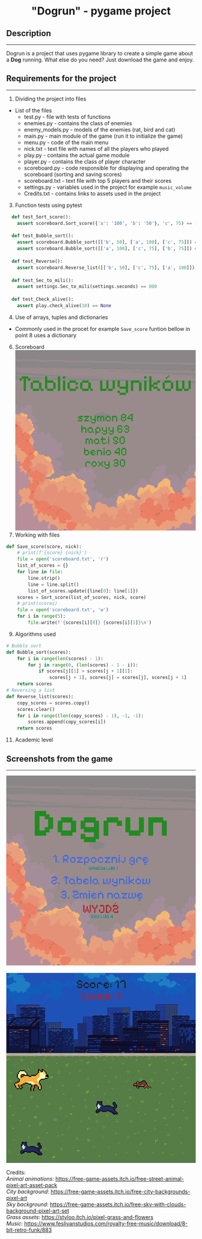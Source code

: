 <h1 align="Center">"Dogrun" - pygame project</h1>


## Description
---------------------------------
Dogrun is a project that uses pygame library to create a simple game about a **Dog** running. What else do you need? Just download the game and enjoy.

## Requirements for the project
---------------------------------
1. Dividing the project into files<br>
  * List of the files
      * test.py - file with tests of functions
      * enemies.py - contains the class of enemies
      * enemy_models.py - models of the enemies (rat, bird and cat)
      * main.py - main module of the game (run it to initialize the game)
      * menu.py - code of the main menu 
      * nick.txt - text file with names of all the players who played
      * play.py - contains the actual game module
      * player.py - contains the class of player character
      * scoreboard.py - code responsible for displaying and operating the scoreboard (sorting and saving scores)
      * scoreboard.txt - text file with top 5 players and their scores
      * settings.py - variables used in the project for example `music_volume`
      * Credits.txt - contains links to assets used in the project
3. Function tests using pytest
```python
  def test_Sort_score():
    assert scoreboard.Sort_score({'a': '100', 'b': '50'}, 'c', 75) == [['a', 100], ['c', 75], ['b', 50]]

  def test_Bubble_sort():
    assert scoreboard.Bubble_sort([['b', 50], ['a', 100], ['c', 75]]) == [['b', 50], ['c', 75], ['a', 100]]
    assert scoreboard.Bubble_sort([['a', 100], ['c', 75], ['b', 75]]) == [['c', 75], ['b', 75], ['a', 100]]

  def test_Reverse():
    assert scoreboard.Reverse_list([['b', 50], ['c', 75], ['a', 100]]) == [['a', 100], ['c', 75], ['b', 50]]

  def test_Sec_to_mili():
    assert settings.Sec_to_mili(settings.seconds) == 800

  def test_Check_alive():
    assert play.check_alive(10) == None
```
4. Use of arrays, tuples and dictionaries
 * Commonly used in the procet for example `Save_score` funtion bellow in point 8 uses a dictionary
6. Scoreboard
![Game screen 3](/screen3.PNG "screen3")
8. Working with files
```python
def Save_score(score, nick):
    # print(f'{score} {nick}')
    file = open('scoreboard.txt', 'r')
    list_of_scores = {}
    for line in file:
        line.strip()
        line = line.split()
        list_of_scores.update({line[0]: line[1]})
    scores = Sort_score(list_of_scores, nick, score)
    # print(scores)
    file = open('scoreboard.txt', 'w')
    for i in range(5):
        file.write(f'{scores[i][0]} {scores[i][1]}\n')
```
9. Algorithms used
```python
# Bubble sort
def Bubble_sort(scores):
    for i in range(len(scores) - 1):
        for j in range(0, (len(scores) - 1 - i)):
            if scores[j][1] > scores[j + 1][1]:
                scores[j + 1], scores[j] = scores[j], scores[j + 1]
    return scores
# Reversing a list
def Reverse_list(scores):
    copy_scores = scores.copy()
    scores.clear()
    for i in range((len(copy_scores) - 1), -1, -1):
        scores.append(copy_scores[i])
    return scores
```
11. Academic level

## Screenshots from the game
---------------------------------
![Game screen 1](/screen1.PNG "screen1")<br><br>
![Game screen 2](/screen2.PNG "screen2")

Credits:<br>
*Animal animations*: https://free-game-assets.itch.io/free-street-animal-pixel-art-asset-pack<br>
*City background*: https://free-game-assets.itch.io/free-city-backgrounds-pixel-art<br>
*Sky background*: https://free-game-assets.itch.io/free-sky-with-clouds-background-pixel-art-set<br>
*Grass assets*: https://styloo.itch.io/pixel-grass-and-flowers<br>
*Music*: https://www.fesliyanstudios.com/royalty-free-music/download/8-bit-retro-funk/883<br>
